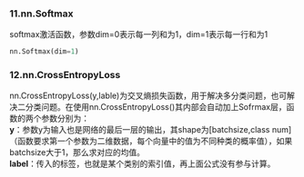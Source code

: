 ### 11.nn.Softmax
softmax激活函数，参数dim=0表示每一列和为1，dim=1表示每一行和为1
```Python
nn.Softmax(dim=1)
```
### 12.nn.CrossEntropyLoss
nn.CrossEntropyLoss(y,lable)为交叉熵损失函数，用于解决多分类问题，也可解决二分类问题。在使用nn.CrossEntropyLoss()其内部会自动加上Sofrmax层，函数的两个参数分别为：  
__y__：参数y为输入也是网络的最后一层的输出，其shape为[batchsize,class num]（函数要求第一个参数为二维数据，每个向量中的值为不同种类的概率值），如果batchsize大于1，那么求对应的均值。  
__label__：传入的标签，也就是某个类别的索引值，再上面公式没有参与计算。
